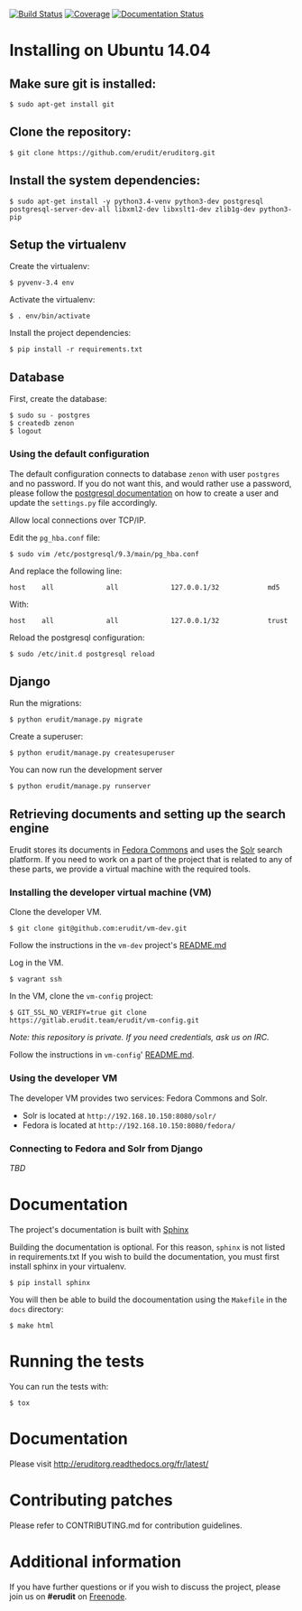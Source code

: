 [![Build Status](https://secure.travis-ci.org/erudit/eruditorg.svg?branch=master)](https://secure.travis-ci.org/erudit/eruditorg?branch=master)
[![Coverage](https://codecov.io/github/erudit/eruditorg/coverage.svg?branch=master)](https://codecov.io/github/erudit/eruditorg?branch=master)
[![Documentation Status](https://readthedocs.org/projects/eruditorg/badge/?version=latest)](http://eruditorg.readthedocs.org/fr/latest/?badge=latest)

# Installing on Ubuntu 14.04

## Make sure git is installed:

  ```
  $ sudo apt-get install git
  ```

## Clone the repository:

  ```
  $ git clone https://github.com/erudit/eruditorg.git
  ```

## Install the system dependencies:

```
$ sudo apt-get install -y python3.4-venv python3-dev postgresql postgresql-server-dev-all libxml2-dev libxslt1-dev zlib1g-dev python3-pip
```

## Setup the virtualenv

Create the virtualenv:

```
$ pyvenv-3.4 env
```

Activate the virtualenv:

```
$ . env/bin/activate
```

Install the project dependencies:

```
$ pip install -r requirements.txt
```

## Database

First, create the database:

```
$ sudo su - postgres
$ createdb zenon
$ logout
```

### Using the default configuration

The default configuration connects to database `zenon` with user `postgres` and no password.
If you do not want this, and would rather use a password, please follow the [postgresql documentation](http://www.postgresql.org/docs/8.0/static/sql-createuser.html) on how to create a user and update the `settings.py` file accordingly.

Allow local connections over TCP/IP.

Edit the `pg_hba.conf` file:

```
$ sudo vim /etc/postgresql/9.3/main/pg_hba.conf
```

And replace the following line:

```
host    all             all             127.0.0.1/32            md5
```

With:

```
host    all             all             127.0.0.1/32            trust
```

Reload the postgresql configuration:

```
$ sudo /etc/init.d postgresql reload
```

## Django

Run the migrations:

```
$ python erudit/manage.py migrate
```

Create a superuser:

```
$ python erudit/manage.py createsuperuser
```

You can now run the development server

```
$ python erudit/manage.py runserver
```

## Retrieving documents and setting up the search engine

Erudit stores its documents in [Fedora Commons](http://www.fedorarepository.org/) and uses the [Solr](http://lucene.apache.org/solr/) search platform. If you need to work on a part of the project that is related to any of these parts, we provide a virtual machine with the required tools.

### Installing the developer virtual machine (VM)

Clone the developer VM.

```
$ git clone git@github.com:erudit/vm-dev.git
```

Follow the instructions in the `vm-dev` project's [README.md](https://github.com/erudit/vm-dev/blob/master/README.md)

Log in the VM.

```
$ vagrant ssh
```

In the VM, clone the `vm-config` project:

```
$ GIT_SSL_NO_VERIFY=true git clone https://gitlab.erudit.team/erudit/vm-config.git
```

*Note: this repository is private. If you need credentials, ask us on IRC.*

Follow the instructions in `vm-config`' [README.md](https://gitlab.erudit.team/erudit/vm-config/blob/master/README.md).

### Using the developer VM

The developer VM provides two services: Fedora Commons and Solr.

* Solr is located at `http://192.168.10.150:8080/solr/`
* Fedora is located at `http://192.168.10.150:8080/fedora/`

### Connecting to Fedora and Solr from Django

*TBD*

# Documentation

The project's documentation is built with [Sphinx](http://www.sphinx-doc.org/)

Building the documentation is optional. For this reason, `sphinx` is not listed in requirements.txt
If you wish to build the documentation, you must first install sphinx in your virtualenv.

  ```
  $ pip install sphinx
  ```

You will then be able to build the docoumentation using the `Makefile` in the `docs` directory:

  ```
  $ make html
  ```

# Running the tests

You can run the tests with:

```
$ tox
```

# Documentation

Please visit http://eruditorg.readthedocs.org/fr/latest/

# Contributing patches

Please refer to CONTRIBUTING.md for contribution guidelines.

# Additional information

If you have further questions or if you wish to discuss the project, please join us on **#erudit** on [Freenode](http://www.freenode.org/).
